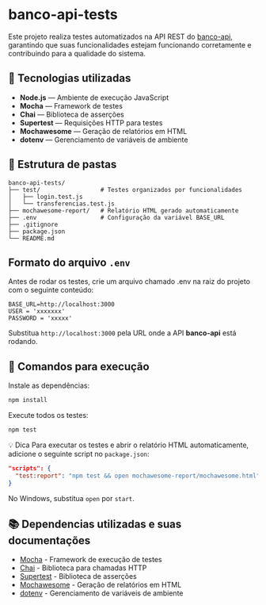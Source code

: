 # banco-api-tests

Este projeto realiza testes automatizados na API REST do [banco-api](https://github.com/douglaslang01/banco-api), garantindo que suas funcionalidades estejam funcionando corretamente e contribuindo para a qualidade do sistema.

## 🧪 Tecnologias utilizadas

- **Node.js** — Ambiente de execução JavaScript
- **Mocha** — Framework de testes
- **Chai** — Biblioteca de asserções
- **Supertest** — Requisições HTTP para testes
- **Mochawesome** — Geração de relatórios em HTML
- **dotenv** — Gerenciamento de variáveis de ambiente

## 📁 Estrutura de pastas
```
banco-api-tests/ 
├── test/                 # Testes organizados por funcionalidades 
│   ├── login.test.js 
│   └── transferencias.test.js 
├── mochawesome-report/   # Relatório HTML gerado automaticamente 
├── .env                  # Configuração da variável BASE_URL 
├── .gitignore 
├── package.json 
└── README.md
```

## Formato do arquivo `.env`

Antes de rodar os testes, crie um arquivo chamado .env na raiz do projeto com o seguinte conteúdo:

```
BASE_URL=http://localhost:3000
USER = 'xxxxxxx'
PASSWORD = 'xxxxx'
```

Substitua `http://localhost:3000` pela URL onde a API **banco-api** está rodando.

## 🚀 Comandos para execução

Instale as dependências:

```bash
npm install
```
Execute todos os testes:
```bash
npm test
```

💡 Dica
Para executar os testes e abrir o relatório HTML automaticamente, adicione o seguinte script no `package.json`:

```Json
"scripts": {
  "test:report": "npm test && open mochawesome-report/mochawesome.html"
}
```

No Windows, substitua `open` por `start`.

## 📚 Dependencias utilizadas e suas documentações

- [Mocha](https://mochajs.org/) - Framework de execução de testes
- [Chai](https://github.com/ladjs/supertest) - Biblioteca para chamadas HTTP
- [Supertest](https://www.chaijs.com/) - Biblioteca de asserções
- [Mochawesome](https://github.com/adamgruber/mochawesome) - Geração de relatórios em HTML
- [dotenv](https://github.com/motdotla/dotenv) - Gerenciamento de variáveis de ambiente



